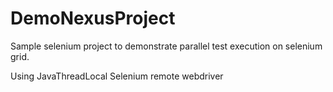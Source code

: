 # DemoNexusProject

Sample selenium project to demonstrate parallel test execution on selenium grid. 

Using 
 JavaThreadLocal 
 Selenium remote webdriver
